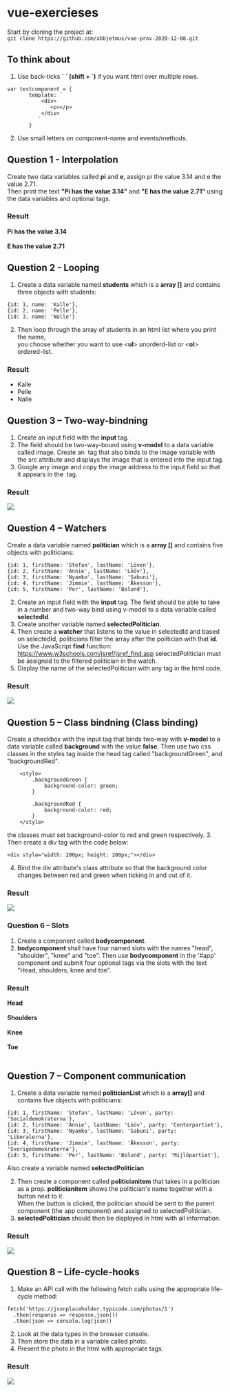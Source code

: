 # vue-exercieses
Start by cloning the project at:
<br>
`git clone https://github.com/abbjetmus/vue-prov-2020-12-08.git`
<br>
## To think about

1. Use back-ticks **\` \` (shift + `)** if you want html over multiple rows.
```
var testcomponent = {
       template: `
           <div>
              <p></p>
           </div>
          `
       }
```
2.	Use small letters on component-name and events/methods.

## Question 1 - Interpolation

Create two data variables called **pi** and **e**, assign pi the value 3.14 and e the value 2.71. <br>
Then print the text **"Pi has the value 3.14"** and **"E has the value 2.71"** using the data variables and optional tags.

### Result
**Pi has the value 3.14**<br><br>
**E has the value 2.71**<br>

## Question 2 - Looping
1. Create a data variable named **students** which is a **array []** and contains three objects with students:

```
{id: 1, name: 'Kalle'},
{id: 2, name: 'Pelle'},
{id: 3, name: 'Nalle'}
```

2. Then loop through the array of students in an html list where you print the name, <br>
you choose whether you want to use <**ul**> unorderd-list or <**ol**> ordered-list.

### Result
* Kalle
* Pelle
* Nalle

## Question 3 – Two-way-bindning

1. Create an input field with the **input** tag.
2. The field should be two-way-bound using **v-model** to a data variable called image.
Create an <img> tag that also binds to the image variable with the src attribute and displays the image that is entered into the input tag.
4. Google any image and copy the image address to the input field so that it appears in the <img> tag.

### Result
![](./assets/uppgift3.gif)

## Question 4 – Watchers 
Create a data variable named **politician** which is a **array []** and contains five objects with politicians:
```
{id: 1, firstName: 'Stefan', lastName: 'Löven'},
{id: 2, firstName: 'Annie', lastName: 'Lööv'},
{id: 3, firstName: 'Nyamko', lastName: 'Sabuni'},
{id: 4, firstName: 'Jimmie', lastName: 'Åkesson'},
{id: 5, firstName: 'Per', lastName: 'Bolund'},
```

2. Create an input field with the **input** tag.
The field should be able to take in a number and two-way bind using v-model to a data variable called **selectedId**.
4. Create another variable named **selectedPolitician**.
5. Then create a **watcher** that listens to the value in selectedId and based on selectedId, politicians filter the array after the politician with that **id**.
Use the JavaScript **find** function: <https://www.w3schools.com/jsref/jsref_find.asp>
selectedPolitician must be assigned to the filtered politician in the watch.
6. Display the name of the selectedPolitician with any tag in the html code.

### Result
![](./assets/uppgift4.gif)

## Question 5 – Class bindning (Class binding)
Create a checkbox with the input tag that binds two-way with **v-model** to a data variable called **background** with the value **false**.
Then use two css classes in the styles tag inside the head tag called "backgroundGreen", and "backgroundRed".
```
    <style>
        .backgroundGreen {
            background-color: green;
        }

        .backgroundRed {
            background-color: red;
        }
    </style>
```
the classes must set background-color to red and green respectively.
3. Then create a div tag with the code below:
```
<div style="width: 200px; height: 200px;"></div>
```
4. Bind the div attribute's class attribute so that the background color changes between red and green when ticking in and out of it.
### Result
![](./assets/uppgift5.gif)

### Question 6 – Slots 
1. Create a component called **bodycomponent**.
2. **bodycomponent** shall have four named slots with the names "head", "shoulder", "knee" and "toe".
Then use **bodycomponent** in the '#app' component and submit four optional tags via the slots with the text
"Head, shoulders, knee and toe".

### Result

**Head**<br><br>
**Shoulders**<br><br>
**Knee**<br><br>
**Toe**<br><br>


## Question 7 – Component communication
1. Create a data variable named **politicianList** which is a **array[]** and contains five objects with politicians:
```
{id: 1, firstName: 'Stefan', lastName: 'Löven', party: 'Socialdemokraterna'},
{id: 2, firstName: 'Annie', lastName: 'Lööv', party: 'Centerpartiet'},
{id: 3, firstName: 'Nyamko', lastName: 'Sabuni', party: 'Liberalerna'},
{id: 4, firstName: 'Jimmie', lastName: 'Åkesson', party: 'Sverigedemokraterna'},
{id: 5, firstName: 'Per', lastName: 'Bolund', party: 'Mijlöpartiet'},
```

Also create a variable named **selectedPolitician**<br>

2. Then create a component called **politicianitem** that takes in a politician as a prop.
**politicianitem** shows the politician's name together with a button next to it. <br>
When the button is clicked, the politician should be sent to the parent component (the app component) and assigned to
selectedPolitician. <br>
4. **selectedPolitician** should then be displayed in html with all information.

### Result
![](./assets/uppgift6.gif)

## Question 8 – Life-cycle-hooks
1. Make an API call with the following fetch calls using the appropriate life-cycle method:

```
fetch('https://jsonplaceholder.typicode.com/photos/1')
  .then(response => response.json())
  .then(json => console.log(json))
```

2. Look at the data types in the browser console.
3. Then store the data in a variable called photo.
4. Present the photo in the html with appropriate tags.


### Result
![](./assets/uppgift8.png)

